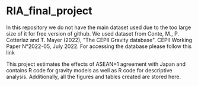 # RIA_final_project
In this repository we do not have the main dataset used due to the too large size of it for free version of github.
We used dataset from Conte, M., P. Cotterlaz and T. Mayer (2022), "The CEPII Gravity database". CEPII Working Paper N°2022-05, July 2022.
For accessing the database please follow this link 

This project estimates the effects of ASEAN+1 agreement with Japan and contains R code for gravity models as well as R code for descriptive analysis.
Additionally, all the figures and tables created are stored here.
